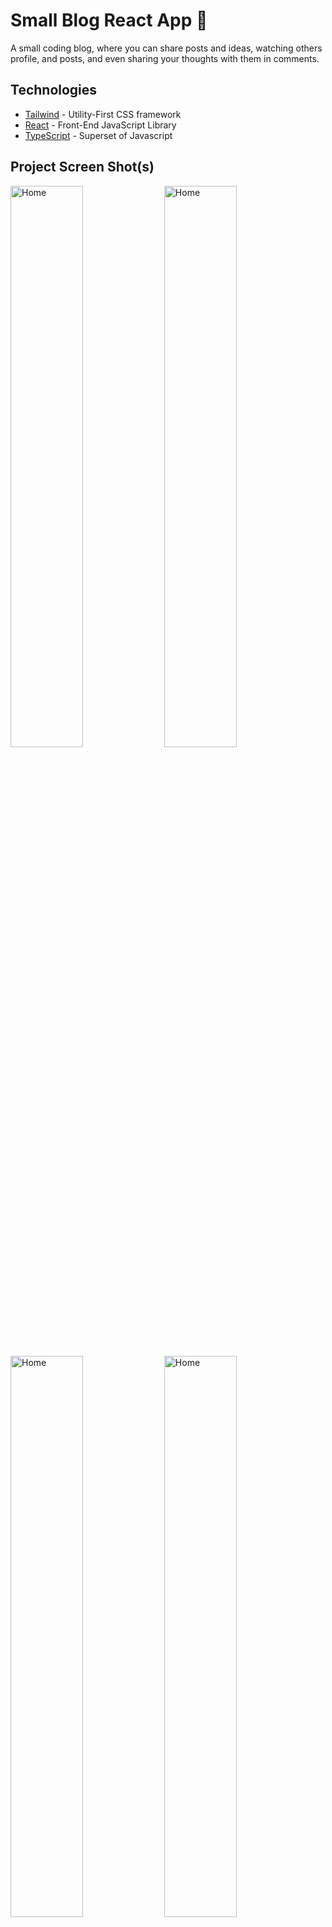 # Small Blog React App :rocket:

A small coding blog, where you can share posts and ideas, watching others profile, and posts, and even sharing your thoughts with them in comments. 

## Technologies

- [Tailwind](https://tailwindcss.com/) - Utility-First CSS framework
- [React](https://react.dev/) - Front-End JavaScript Library
- [TypeScript](https://www.typescriptlang.org/) - Superset of Javascript

## Project Screen Shot(s)

<img src="https://user-images.githubusercontent.com/77590428/227707299-741a7198-4351-4964-87a8-bbadc00a0ba4.png" alt="Home" width="48%"/> <img src="https://user-images.githubusercontent.com/77590428/227706672-1f6433e2-3f9b-46c1-b728-0a570ce0c573.png" alt="Home" width="48%"/>
<img src="https://user-images.githubusercontent.com/77590428/227706667-d8781224-c168-46e7-9343-7172be3e054b.png" alt="Home" width="48%"/> <img src="https://user-images.githubusercontent.com/77590428/227706680-6c2e0aa0-fbb6-43aa-984a-6f114e0b0f00.png" alt="Home" width="48%"/>


## Installation and Setup Instructions

#### 1)  Clone the repository, install npm packages.

``` 
//on local
git clone https://github.com/basel2053/Small-Blog-React
cd Small-Blog-React
npm install
```
#### 2)  Start the application.

`npm run dev`

#### 3)  Visit the app.

`localhost:5173/`

## Reflection

This project was for React course in ITI. The project goals was to use the React knowledge acquired during the course to build a small blog, with authentication, and ability for users to share posts.

I wanted to take this chance to enrich my React skills, beside the basic requirements. I wanted for users to be able to have the ability to leave comments, have profiles where others can see their published posts, and hope to add more features to the project such as chat, friendlist, and notifications.

To implement this project, it all started wtih `vite`, and some awesome npm packages like `react-router-dom` for routing, `boring-avatars` for users avatars, `@react-oauth/google` Google OAuth2 , tiptap awesome text-editor, and some others.

Finally, I had so much fun implementing this app, and hope to add more to it, and try some new cool stuff with React.

## Feedback

If you have any feedback, please reach out to me at baselsalah2053@gmail.com
